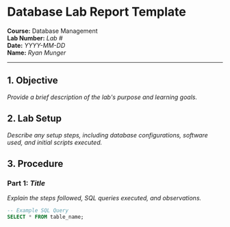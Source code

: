 # Database Lab Report Template

**Course:** Database Management\
**Lab Number:** *Lab #*\
**Date:** *YYYY-MM-DD*\
**Name:** *Ryan Munger*

---

## 1. Objective

*Provide a brief description of the lab's purpose and learning goals.*

## 2. Lab Setup

*Describe any setup steps, including database configurations, software used, and initial scripts executed.*

## 3. Procedure

### Part 1: *Title*

*Explain the steps followed, SQL queries executed, and observations.*

```sql
-- Example SQL Query
SELECT * FROM table_name;
```